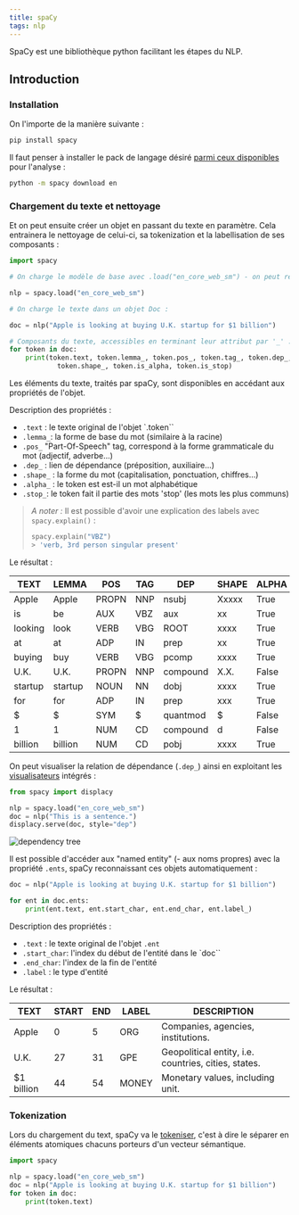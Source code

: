 ```yaml
---
title: spaCy
tags: nlp
---
```


SpaCy est une bibliothèque python facilitant les étapes du NLP.

## Introduction

### Installation
On l'importe de la manière suivante :
```bash
pip install spacy
````

Il faut penser à installer le pack de langage désiré [parmi ceux disponibles](https://spacy.io/usage/models) pour l'analyse :
```bash
python -m spacy download en
````

### Chargement du texte et nettoyage
Et on peut ensuite créer un objet en passant du texte en paramètre. Cela entrainera le nettoyage de celui-ci, sa tokenization et la labellisation de ses composants :

```python
import spacy

# On charge le modèle de base avec .load("en_core_web_sm") - on peut remplacer le langage.

nlp = spacy.load("en_core_web_sm")

# On charge le texte dans un objet Doc :

doc = nlp("Apple is looking at buying U.K. startup for $1 billion")

# Composants du texte, accessibles en terminant leur attribut par '_' : 
for token in doc:
    print(token.text, token.lemma_, token.pos_, token.tag_, token.dep_,
            token.shape_, token.is_alpha, token.is_stop)

````

Les éléments du texte, traités par spaCy, sont disponibles en accédant aux propriétés de l'objet.

Description des propriétés :
- `.text` : le texte original de l'objet `.token``
- `.lemma_`: la forme de base du mot (similaire à la racine)
- `.pos_` "Part-Of-Speech" tag, correspond à la forme grammaticale du mot (adjectif, adverbe...)
- `.dep_` : lien de dépendance (préposition, auxiliaire...)
- `.shape_` : la forme du mot (capitalisation, ponctuation, chiffres...)
- `.alpha_` : le token est est-il un mot alphabétique
- `.stop_`: le token fait il partie des mots 'stop' (les mots les plus communs)

> *A noter :*
> Il est possible d'avoir une explication des labels avec `spacy.explain()` :
> ```python
> spacy.explain("VBZ")
> > 'verb, 3rd person singular present'

Le résultat :


TEXT|LEMMA|POS|TAG|DEP|SHAPE|ALPHA|STOP
----|-----|---|---|---|-----|-----|----
Apple|Apple|PROPN|NNP|nsubj|Xxxxx|True|False
is|be|AUX|VBZ|aux|xx|True|True
looking|look|VERB|VBG|ROOT|xxxx|True|False
at|at|ADP|IN|prep|xx|True|True
buying|buy|VERB|VBG|pcomp|xxxx|True|False
U.K.|U.K.|PROPN|NNP|compound|X.X.|False|False
startup|startup|NOUN|NN|dobj|xxxx|True|False
for|for|ADP|IN|prep|xxx|True|True
\$|\$|SYM|\$|quantmod|\$|False|False
1|1|NUM|CD|compound|d|False|False
billion|billion|NUM|CD|pobj|xxxx|True|False


On peut visualiser la relation de dépendance (`.dep_`) ainsi en exploitant les [visualisateurs](https://spacy.io/usage/visualizers) intégrés :

```python
from spacy import displacy

nlp = spacy.load("en_core_web_sm")
doc = nlp("This is a sentence.")
displacy.serve(doc, style="dep")
````

![dependency tree](/assets/img/dependency_tree_spacy.png)

Il est possible d'accéder aux "named entity" (- aux noms propres) avec la propriété `.ents`, spaCy reconnaissant ces objets automatiquement :

```python
doc = nlp("Apple is looking at buying U.K. startup for $1 billion")

for ent in doc.ents:
    print(ent.text, ent.start_char, ent.end_char, ent.label_)
````
Description des propriétés :

- `.text` : le texte original de l'objet `.ent`
- `.start_char`: l'index du début de l'entité dans le `doc``
- `.end_char`: l'index de la fin de l'entité
- `.label` : le type d'entité

Le résultat :

TEXT|START|END|LABEL|DESCRIPTION
-|-|-|-|-
Apple|0|5|ORG|Companies, agencies, institutions.
U.K.|27|31|GPE|Geopolitical entity, i.e. countries, cities, states.
$1 billion|44|54|MONEY|	Monetary values, including unit.


### Tokenization
Lors du chargement du text, spaCy va le [tokeniser](Tokenisation), c'est à dire le séparer en éléments atomiques chacuns porteurs d'un vecteur sémantique.

```python
import spacy

nlp = spacy.load("en_core_web_sm")
doc = nlp("Apple is looking at buying U.K. startup for $1 billion")
for token in doc:
    print(token.text)
````




